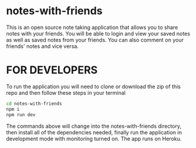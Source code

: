 # notes-with-friends

This is an open source note taking application that allows you to
share notes with your friends. You will be able to login and view
your saved notes as well as saved notes from your friends. You can
also comment on your friends' notes and vice versa.

# FOR DEVELOPERS

To run the application you will need to clone or download the zip
of this repo and then follow these steps in your terminal

```bash
cd notes-with-friends
npm i
npm run dev
```

The commands above will change into the notes-with-friends
directory, then install all of the dependencies needed, finally
run the application in development mode with monitoring turned on.
The app runs on Heroku.
